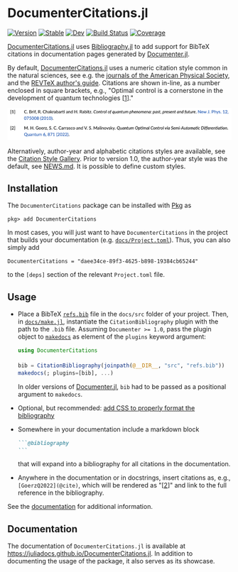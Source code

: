 # DocumenterCitations.jl

[![Version](https://juliahub.com/docs/DocumenterCitations/version.svg)](https://juliahub.com/ui/Packages/DocumenterCitations/B0owD)
[![Stable](https://img.shields.io/badge/docs-stable-blue.svg)](https://juliadocs.github.io/DocumenterCitations.jl/)
[![Dev](https://img.shields.io/badge/docs-dev-blue.svg)](https://juliadocs.github.io/DocumenterCitations.jl/dev)
[![Build Status](https://github.com/JuliaDocs/DocumenterCitations.jl/workflows/CI/badge.svg)](https://github.com/JuliaDocs/DocumenterCitations.jl/actions)
[![Coverage](https://codecov.io/gh/JuliaDocs/DocumenterCitations.jl/branch/master/graph/badge.svg)](https://codecov.io/gh/JuliaDocs/DocumenterCitations.jl)


[DocumenterCitations.jl](https://github.com/JuliaDocs/DocumenterCitations.jl#readme) uses [Bibliography.jl](https://github.com/Humans-of-Julia/Bibliography.jl) to add support for BibTeX citations in documentation pages generated by [Documenter.jl](https://github.com/JuliaDocs/Documenter.jl).

By default, [DocumenterCitations.jl](https://github.com/JuliaDocs/DocumenterCitations.jl#readme) uses a numeric citation style common in the natural sciences, see e.g. the [journals of the American Physical Society](https://journals.aps.org/all_journals), and the [REVTeX author's guide](https://www.ctan.org/tex-archive/macros/latex/contrib/revtex/auguide).  Citations are shown in-line, as a number enclosed in square brackets, e.g., "Optimal control is a cornerstone in the development of quantum technologies [[1](#screenshot)]."


<img id="screenshot" src="docs/src/assets/references.png" alt="Rendered bibliography of two references, [1] and [2]" width="830px">

Alternatively, author-year and alphabetic citations styles are available, see the [Citation Style Gallery](https://juliadocs.github.io/DocumenterCitations.jl/dev/gallery/). Prior to version 1.0, the author-year style was the default, see [NEWS.md](NEWS.md). It is possible to define custom styles.


## Installation

The `DocumenterCitations` package can be installed with [Pkg](https://pkgdocs.julialang.org/v1/) as

~~~
pkg> add DocumenterCitations
~~~

In most cases, you will just want to have `DocumenterCitations` in the project that builds your documentation (e.g. [`docs/Project.toml`](https://github.com/JuliaDocs/DocumenterCitations.jl/blob/master/docs/Project.toml)). Thus, you can also simply add

```
DocumenterCitations = "daee34ce-89f3-4625-b898-19384cb65244"
```

to the `[deps]` section of the relevant `Project.toml` file.


## Usage

*   Place a BibTeX [`refs.bib`](https://github.com/JuliaDocs/DocumenterCitations.jl/blob/master/docs/src/refs.bib) file in the `docs/src` folder of your project.  Then, in [`docs/make.jl`](https://github.com/JuliaDocs/DocumenterCitations.jl/blob/master/docs/make.jl), instantiate the `CitationBibliography` plugin with the path to the `.bib` file. Assuming `Documenter >= 1.0`, pass the plugin object to [`makedocs`](https://documenter.juliadocs.org/stable/lib/public/#Documenter.makedocs) as element of the `plugins` keyword argument:

    ```julia
    using DocumenterCitations

    bib = CitationBibliography(joinpath(@__DIR__, "src", "refs.bib"))
    makedocs(; plugins=[bib], ...)
    ```

    In older versions of [Documenter.jl](https://github.com/JuliaDocs/Documenter.jl), `bib` had to be passed as a positional argument to `makedocs`.

*   Optional, but recommended: [add CSS to properly format the bibliography](https://juliadocs.github.io/DocumenterCitations.jl/dev/styling/)

*   Somewhere in your documentation include a markdown block

    ~~~markdown
    ```@bibliography
    ```
    ~~~

    that will expand into a bibliography for all citations in the documentation.

*   Anywhere in the documentation or in docstrings, insert citations as, e.g., `[GoerzQ2022](@cite)`, which will be rendered as "[[2](#screenshot)]" and link to the full reference in the bibliography.

See the [documentation](https://juliadocs.github.io/DocumenterCitations.jl) for additional information.

## Documentation

The documentation of `DocumenterCitations.jl` is available at <https://juliadocs.github.io/DocumenterCitations.jl>. In addition to documenting the usage of the package, it also serves as its showcase.
